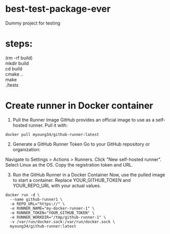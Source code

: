 # best-test-package-ever
Dummy project for testing

# steps:
(rm -rf build) \
mkdir build \
cd build \
cmake .. \
make \
./tests

# Create runner in Docker container

1. Pull the Runner Image
GitHub provides an official image to use as a self-hosted runner. Pull it with:

```
docker pull myoung34/github-runner:latest
```
2. Generate a GitHub Runner Token
Go to your GitHub repository or organization:

Navigate to Settings > Actions > Runners.
Click "New self-hosted runner".
Select Linux as the OS.
Copy the registration token and URL.

3. Run the GitHub Runner in a Docker Container
Now, use the pulled image to start a container. Replace YOUR_GITHUB_TOKEN and YOUR_REPO_URL with your actual values.

```
docker run -d \
  --name github-runner1 \
  -e REPO_URL="https://" \
  -e RUNNER_NAME="my-docker-runner-1" \
  -e RUNNER_TOKEN="YOUR_GITHUB_TOKEN" \
  -e RUNNER_WORKDIR="/tmp/github-runner-1" \
  -v /var/run/docker.sock:/var/run/docker.sock \
  myoung34/github-runner:latest
```
